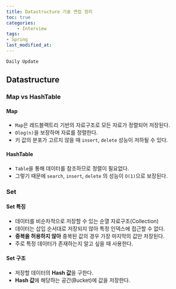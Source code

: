 ```yaml
---
title: Datastructure 기술 면접 정리
toc: true
categories:	
    - Interview
tags:
- Spring
last_modified_at: 
---
```




`Daily Update`

## Datastructure

### Map vs HashTable

#### Map

- `Map`은 레드블랙트리 기반의 자료구조로 모든 자료가 정렬되어 저장된다.
- `Olog(n)`을 보장하며 자료를 정렬한다.
- 키 값의 분포가 고르지 않을 때 `insert`, `delete` 성능이 저하될 수 있다.

#### HashTable

- `Table`을 통해 데이터를 참조하므로 정렬이 필요없다.
- 그렇기 때문에 `search`, `insert`, `delete` 의 성능이 `O(1)`으로 보장된다.

### Set

#### Set 특징

- 데이터를 비순차적으로 저장할 수 있는 순열 자료구조(Collection)
- 데이터는 삽입 순서대로 저장되지 않아 특정 인덱스에 접근할 수 없다.
- **중복을 허용하지 않아** 중복된 값의 경우 가장 마지막의 값만 저장된다.
- 주로 특정 데이터가 존재하는지 알고 싶을 때 사용한다.

#### Set 구조

- 저장할 데이터의 **Hash 값**을 구한다.
- **Hash 값**에 해당하는 공간(Bucket)에 값을 저장한다.